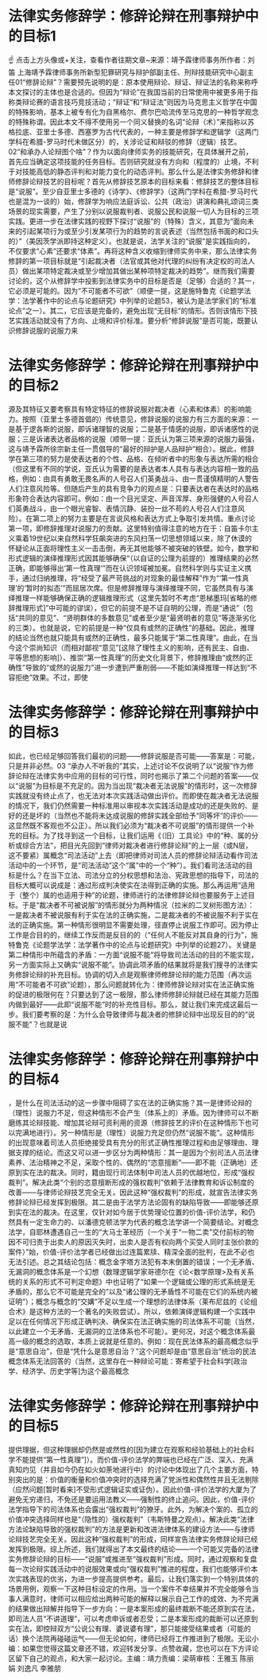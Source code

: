 # 法律实务修辞学：修辞论辩在刑事辩护中的目标1

☝ 点击上方头像或+关注，查看作者往期文章~来源：靖予霖律师事务所作者：刘笛 上海靖予霖律师事务所新型犯罪研究与辩护部副主任、刑辩技能研究中心副主任01“修辞论辩”？需要预先说明的是：原本使用辩论、辩证、辩证法的名称来称呼本文探讨的主体也是合适的。但因为“辩论”在我国当前的日常使用中被更多用于指称类辩论赛的语言技巧竞技活动；“辩证”和“辩证法”则因为马克思主义哲学在中国的特殊影响，基本上被专有化为自黑格尔、费尔巴哈流传至马克思的一种哲学观念的特殊称谓。因此本文不得不使用另一个同义替换的名词“论辩（术）”来指称以苏格拉底、亚里士多德、西塞罗为古代代表的，一种主要是修辞学和逻辑学（这两门学科在希腊-罗马时代未做区分）的，关涉论证和辩驳的修辞（逻辑）技艺。02“和承办人论辩图个啥”？作为以面向律师实务的技能研究，在具体展开之前，首先应当确定这项技能的任务目标。否则研究就没有方向和（程度的）止境，不利于对技能高低的静态评判和对能力变化的动态评判。那么什么是法律实务修辞和律师修辞论辩技艺的目标呢？首先从修辞技艺原本的目标来看：修辞技艺的整体目标是“说服”。至少自亚里士多德的《诗学》、《修辞学》（这两门学科在希腊-罗马时代也是混为一谈的）始，修辞学为响应法庭诉讼、公共（政治）讲演和典礼颂词三类场景的现实需要，产生了分别以说服裁判者、说服公民和说服一切人为目标的三项实践。更进一步在法律实践的视野下探讨“说服”的（特殊）含义，其意为“面向未来的引起某项行为或至少引发某项行为的趋势的言说表述（当然包括书面的和口头的）”（美因茨学派即持这种定义）。也就是说，法学关注的“说服”是实践指向的，不仅要求“心素”还要求“体素”。再将这种含义收缩到律师实务中来，那么法律实务修辞的第一项目标就是“引起裁决者（法官或其他对代理的纠纷有决定权的司法人员）做出某项特定裁决或至少增加其做出某种项特定裁决的趋势”。继而我们需要讨论的，这个从修辞学中投影到法律实务中的目标是否是（足够）合适的？其一，它必须是可能的。因为“不可能者不可欲”（顺便一提，这是施特鲁克《论题学法学：法学著作中的论点与论题研究》中列举的论题53，被认为是法学家们的“标准论点”之一）。其二，它应该是完备的，避免出现“无目标”的情形。否则该情形下技艺实践活动就没有了方向、止境和评价标准。要分析“修辞说服”是否可能，既要认识修辞说服的说服力来

# 法律实务修辞学：修辞论辩在刑事辩护中的目标2

源及其特征又要考察具有特定特征的修辞说服对裁决者（心素和体素）的影响能力。按照（亚里士多德首倡的）传统意见，修辞说服的说服力有三方面的来源：一是基于逻各斯的说服，即诉诸理智的说服；二是基于情感的说服，即诉诸感性的说服；三是诉诸表达者品格的说服（顺带一提：亚氏认为第三项来源的说服力最强，这与靖予霖所徐宗新主任一贯倡导的“最好的辩护是人品辩护”相合）。据此，修辞学在第三项的努力是使表达者的个性、品格、在倾听者中的形象与表达所需的相合（但这里有不同的学说，亚氏认为需要的是表达者本人具有与表达内容相一致的品格，例如：由具有勇敢无畏名声的人号召人们英勇战斗、由一贯谨慎精明的人警告人们注意风险等。但随后产生的具有竞争力的观点是：只要表达者在表达时的品格形象符合表达内容即可。例如：由一个目光坚定、声音浑厚、身形强健的人号召人们英勇战斗，由一个眼光睿智、表情沉静、装扮一丝不苟的人号召人们注意风险）。在第二项上的努力主要是在言说风格和表达方式上争取引发共情。重点讨论第一项，即修辞推理对说服力的贡献。这里特别值得注意的地方在于：自笛卡尔主义乘着19世纪以来自然科学狂飙突进的东风扫荡一切思想领域以来，除了休谟的怀疑论从正面将理性主义一击击倒，再无其他能够不被突破的铁壁。如今，数学和形式逻辑的演绎推理形式因其能够确保“（以自证的公理为前提的）推理结果的必然正确，即能够得出‘第一性真理’”而在认识领域被加冕。自然科学则与实证主义携手，通过归纳推理，将“经受了最严苛挑战的对现象的最佳解释”作为“‘第一性真理’的‘暂时的拟态’”而屈居次席。但是修辞推理与演绎推理不同，它虽然具有与演绎推理一样能够确保正确的逻辑推理形式（这里先暂时不考虑“恩梯墨玛[省略的修辞推理形式]”中可能的谬误），但它的前提不是不证自明的公理，而是“通说”（包括“共同的意见”、“贤明群体的多数意见”或者至少是“最贤明者的意见”等逐渐劣化的三类）。也就是说，它的前提是一种“仅具有或然的正确性”的基础。因此，推理的结论当然也就只能具有或然的正确性，最多只能属于“第二性真理”。由此，在当今这个崇尚知识（而相对鄙视“意见”[这除了理性主义的影响，还有民主、自由、平等思想的影响]）、推崇“第一性真理”的历史文化背景下，修辞推理由“或然的正确性”导致的“或然的说服力”进一步遭到严重削弱——不能如演绎推理一样达到“不容拒绝”效果。不过，即使

# 法律实务修辞学：修辞论辩在刑事辩护中的目标3

如此，也已经足够回答我们最初的问题——修辞说服是否可能——答案是：可能，只是并非必然。03 “承办人不听我的”其实，上述讨论不仅说明了以“说服”作为修辞论辩在法律实务中应用的目标的可行性，同时也揭示了第二个问题的答案——仅以“说服”为目标是不充足的。因为当出现“裁决者无法说服”的情形时，这一次修辞实践就没有终止点了，也无法对本次实践活动做出评价。而即使在裁决者无法说服的情况下，我们仍然需要一种标准用以审视本次实践活动是成功的还是失败的、是好的还是坏的（当然也不能将未达成说服的修辞实践全部给予“同等坏”的评价——这显然既不客观也不公正）。所以我们必须为“裁决者不可说服”的情形提供一个补充的目标。为了找寻到这一个目标，让我们运用《（旧）工具论》中的“种、属的分析或综合方法”，把目光先回到“律师对裁决者进行修辞论辩”的上一层（或N层，这不要紧）属概念“司法活动”上去（即把律师对司法人员的修辞论辩活动看作司法活动中的一个环节，是“司法活动”这个“属”中的一个“种”）。我们看司法活动的目标是什么？在当下立法、司法分立的分权思想和法治、宪政思想的指导下，司法的目标大概可以说成是：通过形成判决使实在法得到正确的实施。那么再运用“适用于（整个）属的也适用于种”的论题，律师进行的法律修辞论辩也要服务于上述目标。于是“裁决者不可被说服”的情形就分为两种情况（拉米的二叉树形图方法）：一是裁决者不被说服有利于实在法的正确实施，二是裁决者的不被说服不利于实在法的正确实施。第一种情形很明显不需要处理，径直停止说服工作即可。因为停止工作是合目的的，继续工作反而是反目的的（“任何人不能反对其自身的行为”，施特鲁克《论题学法学：法学著作中的论点与论题研究》中列举的论题27）。关键是第二种情形中所蕴含的矛盾：一方面“说服不能”将导致司法活动的目的不能实现，另一方面实际上又确实“说服不能”。协调此项矛盾的结果就将是我们搜寻的法律实务修辞论辩的补充目标。协调的切入点是观察律师修辞论辩的能力范围（再次运用“不可能者不可欲”论题），那么问题就转化为：律师修辞论辩对实在法正确实施的促进的极限何在？只要达到了这一极限，那么律师修辞论辩就已经在其能力范围内做到最好——此即“说服不能”时的补充性目标。那么，就让我们来完成这最后一步。我们要考察的是：为什么会导致律师与裁决者的修辞论辩中出现反目的的“说服不能”？也就是说

# 法律实务修辞学：修辞论辩在刑事辩护中的目标4

，是什么在司法活动的这一步骤中阻碍了实在法的正确实施？其一是律师论辩的（理性）说服力不足，但这种情形不会产生（体系上的）矛盾。因为律师可以不断磨练其论辩技能、增加其论辩可资利用的资源（修辞技艺的评价在这种情形下也可以完满地进行）。另一种情形是（理性）说服力充足但仍然“说服不能”。这种情形的出现意味着司法人员拒绝接受具有充分的形式正确性推理过程和由足够理由、理据支撑的结论。而这又可以进一步区分为两种情形：其一是因为个别司法人员法律素养、法治精神之不足，采取个性的、偶然的“恣意擅断”——即不能（正确地）还原到实在法的裁决。同时，籍由现行司法体制中司法人员的优越地位，形成“强权裁判”。解决此类“个别的恣意擅断形成的强权裁判”依赖于法律教育和诉讼制度的改善——与律师论辩技艺完全无关。因此这种“强权裁判”的形成，就宣告法律实务修辞论辩已经发挥到极限。其二是由于法学方法论固有的缺陷导致——即能够还原到实在法的裁决。在这里，仅针对如今居于优势理论位置的价值-评价法学，和仍然具有一定生命力的、以潘德克顿法学为代表的概念法学讲一个简要结论。对概念法学，自耶林遭遇自己一生的“大马士革经历（一个关于“一物二卖”交付前标的物因不可归责于出卖人的原因灭失时，出卖人是否有权向两个买受人同时主张价款的案件）”始，价值-评价法学者已经做出过连篇累牍、精深全面的批判，在此不必也无法引述。总之其结论包括：概念金字塔方法犯有本末倒置的错误；一个无矛盾、无漏洞的概念体系是一个幻想（数理逻辑学家哥德尔在《论<数学原理>及有关系统的关系的形式不可判定命题》中也证明了“如果一个逻辑或公理的形式系统是无矛盾的，那么它不可能是完全的”以及“诸公理的无矛盾性不可能在它们的系统内被证明”）；概念与概念的“交媾”不足以生成一个理想的法律体系（莱布尼兹的《论组合术》是这种方法的一个著名的失败尝试）。所以，依赖演绎逻辑构建一个实践中足以在任何情况下形成正确判决、确保实在法正确实施的司法体系不可能（当然，以此建立一个无矛盾、无漏洞的立法体系也不可能）。更何况，对这个概念体系最高一级的概念的选取，本质上说就是任意的。例如：现在民法体系的最高概念似乎是“意思自治”，但是“凭什么是意思自治？”这个问题却是由“意思自治”统治的民法概念体系无法回答的（当然，这里存在一种辩论可能：寄希望于社会科学[政治学、经济学、历史学等]为这个最高概念

# 法律实务修辞学：修辞论辩在刑事辩护中的目标5

提供理据，但这种理据却仍然是或然性的[因为建立在观察和经验基础上的社会科学不能提供“第一性真理”]）。而价值-评价法学的弊端也已经在广泛、深入、充满真知灼见（并且如今仍在如火如荼地进行中）的讨论中体现出了几个主要方面，特别突出的是：价值的衡量和价值冲突时的选择充满了党派性和偶然性并且无法剔除（应然问题[暂时看来]不受形式逻辑证实或证伪）。因此价值-评价法学的大厦为了避免无穷递归，不免还是要运用法教义——强制性的终止追问。因此，价值-评价法学指导下的司法体系也会露出“强权裁判”的獠牙。此外，为解决个案的、孤立的价值冲突选择同样也是“（隐性的）强权裁判”（韦斯特曼之观点）。解决此类“法律方法论缺陷导致的强权裁判”的方法是更新和改进法律体系的建设方法——与律师论辩技艺完全无关。因此这种“强权裁判”的形成，同样宣告法律实务修辞论辩已经发挥到极限。综上所述，我们就得出了本文最终的结论——一个可能又完备的法律实务修辞论辩的目标——“说服”或推进至“强权裁判”形成。同时，通过观察和复盘每一次论辩实践活动中的说服效果或向“强权裁判”推进的程度，我们也能够评价本次实践表现的优劣，为进一步提高提供参考。最后，让我们落实到一个特别具体的场景用例，观察一下这种目标设定的作用。当一个案件不幸结果并不完全能够令当事人满意时，律师可以相应给出两种可能的解释以展示自己工作的成效、为不完满的结果做出辩解并指导下一步方向：一是本案形成的最终裁断不能还原到实在法，即司法人员“不讲道理”，可以考虑申诉或者忍受；二是本案形成的裁断可以还原到实在法，即控辩双方“公说公有理、婆说婆有理”，那只能接受结果或者（可能的话）换个法院再碰碰运气——但无论如何，律师已经将工作推进到了极限。无讼小编：如果您觉得这篇文章还不错，欢迎转发分享、点赞收藏，您也可以在下方评论区留下自己的观点，和大家一起讨论。主编：靖力责编：梁萌审核：王雅玉 陈丽娟 刘逸凡 李雅朋

